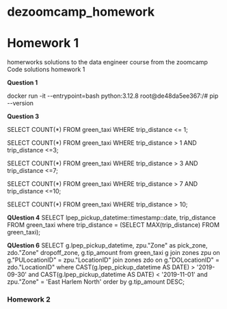 # dezoomcamp_homework
# Homework 1
homerworks solutions to the data engineer course from the zoomcamp
Code solutions homework 1

__Question 1__

docker run -it --entrypoint=bash python:3.12.8
root@de48da5ee367:/# pip --version


__Question 3__

SELECT COUNT(*) 
FROM green_taxi
WHERE trip_distance <= 1;

SELECT COUNT(*) 
FROM green_taxi
WHERE trip_distance > 1 AND trip_distance <=3;

SELECT COUNT(*) 
FROM green_taxi
WHERE trip_distance > 3 AND trip_distance <=7;

SELECT COUNT(*) 
FROM green_taxi
WHERE trip_distance > 7 AND trip_distance <=10;

SELECT COUNT(*) 
FROM green_taxi
WHERE trip_distance > 10;

__QUestion 4__
SELECT  lpep_pickup_datetime::timestamp::date, trip_distance
FROM green_taxi
where trip_distance = (SELECT MAX(trip_distance) FROM green_taxi);

__QUestion 6__
SELECT g.lpep_pickup_datetime, zpu."Zone" as pick_zone, zdo."Zone" dropoff_zone, g.tip_amount
from green_taxi g
join zones zpu
on g."PULocationID" = zpu."LocationID"
join zones zdo
on g."DOLocationID" = zdo."LocationID"
where CAST(g.lpep_pickup_datetime AS DATE) > '2019-09-30' and CAST(g.lpep_pickup_datetime AS DATE) < '2019-11-01' and zpu."Zone" = 'East Harlem North'
order by  g.tip_amount DESC;

### Homework 2


